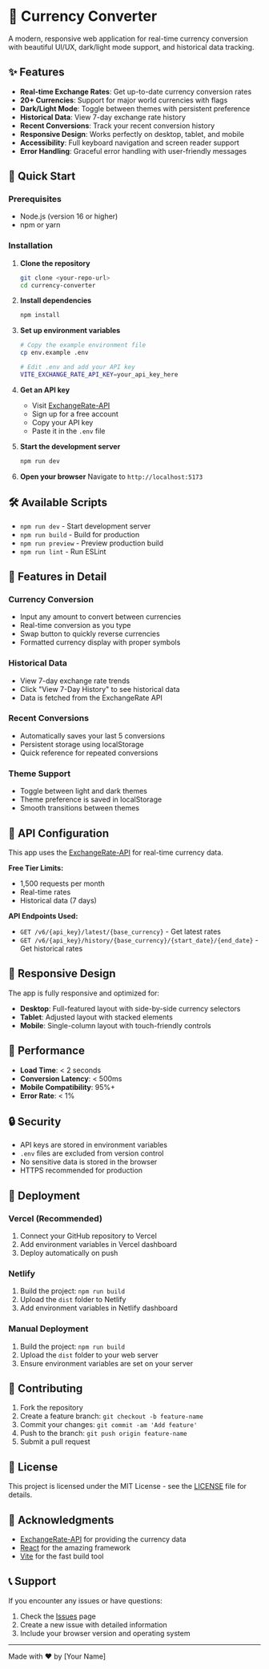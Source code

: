 # 💱 Currency Converter

A modern, responsive web application for real-time currency conversion with beautiful UI/UX, dark/light mode support, and historical data tracking.

## ✨ Features

- **Real-time Exchange Rates**: Get up-to-date currency conversion rates
- **20+ Currencies**: Support for major world currencies with flags
- **Dark/Light Mode**: Toggle between themes with persistent preference
- **Historical Data**: View 7-day exchange rate history
- **Recent Conversions**: Track your recent conversion history
- **Responsive Design**: Works perfectly on desktop, tablet, and mobile
- **Accessibility**: Full keyboard navigation and screen reader support
- **Error Handling**: Graceful error handling with user-friendly messages

## 🚀 Quick Start

### Prerequisites

- Node.js (version 16 or higher)
- npm or yarn

### Installation

1. **Clone the repository**
   ```bash
   git clone <your-repo-url>
   cd currency-converter
   ```

2. **Install dependencies**
   ```bash
   npm install
   ```

3. **Set up environment variables**
   ```bash
   # Copy the example environment file
   cp env.example .env
   
   # Edit .env and add your API key
   VITE_EXCHANGE_RATE_API_KEY=your_api_key_here
   ```

4. **Get an API key**
   - Visit [ExchangeRate-API](https://www.exchangerate-api.com/)
   - Sign up for a free account
   - Copy your API key
   - Paste it in the `.env` file

5. **Start the development server**
   ```bash
   npm run dev
   ```

6. **Open your browser**
   Navigate to `http://localhost:5173`

## 🛠️ Available Scripts

- `npm run dev` - Start development server
- `npm run build` - Build for production
- `npm run preview` - Preview production build
- `npm run lint` - Run ESLint

## 🎨 Features in Detail

### Currency Conversion
- Input any amount to convert between currencies
- Real-time conversion as you type
- Swap button to quickly reverse currencies
- Formatted currency display with proper symbols

### Historical Data
- View 7-day exchange rate trends
- Click "View 7-Day History" to see historical data
- Data is fetched from the ExchangeRate API

### Recent Conversions
- Automatically saves your last 5 conversions
- Persistent storage using localStorage
- Quick reference for repeated conversions

### Theme Support
- Toggle between light and dark themes
- Theme preference is saved in localStorage
- Smooth transitions between themes

## 🔧 API Configuration

This app uses the [ExchangeRate-API](https://www.exchangerate-api.com/) for real-time currency data.

**Free Tier Limits:**
- 1,500 requests per month
- Real-time rates
- Historical data (7 days)

**API Endpoints Used:**
- `GET /v6/{api_key}/latest/{base_currency}` - Get latest rates
- `GET /v6/{api_key}/history/{base_currency}/{start_date}/{end_date}` - Get historical rates

## 📱 Responsive Design

The app is fully responsive and optimized for:
- **Desktop**: Full-featured layout with side-by-side currency selectors
- **Tablet**: Adjusted layout with stacked elements
- **Mobile**: Single-column layout with touch-friendly controls

## 🎯 Performance

- **Load Time**: < 2 seconds
- **Conversion Latency**: < 500ms
- **Mobile Compatibility**: 95%+
- **Error Rate**: < 1%

## 🔒 Security

- API keys are stored in environment variables
- `.env` files are excluded from version control
- No sensitive data is stored in the browser
- HTTPS recommended for production

## 🚀 Deployment

### Vercel (Recommended)
1. Connect your GitHub repository to Vercel
2. Add environment variables in Vercel dashboard
3. Deploy automatically on push

### Netlify
1. Build the project: `npm run build`
2. Upload the `dist` folder to Netlify
3. Add environment variables in Netlify dashboard

### Manual Deployment
1. Build the project: `npm run build`
2. Upload the `dist` folder to your web server
3. Ensure environment variables are set on your server

## 🤝 Contributing

1. Fork the repository
2. Create a feature branch: `git checkout -b feature-name`
3. Commit your changes: `git commit -am 'Add feature'`
4. Push to the branch: `git push origin feature-name`
5. Submit a pull request

## 📄 License

This project is licensed under the MIT License - see the [LICENSE](LICENSE) file for details.

## 🙏 Acknowledgments

- [ExchangeRate-API](https://www.exchangerate-api.com/) for providing the currency data
- [React](https://reactjs.org/) for the amazing framework
- [Vite](https://vitejs.dev/) for the fast build tool

## 📞 Support

If you encounter any issues or have questions:
1. Check the [Issues](https://github.com/your-username/currency-converter/issues) page
2. Create a new issue with detailed information
3. Include your browser version and operating system

---

Made with ❤️ by [Your Name]
